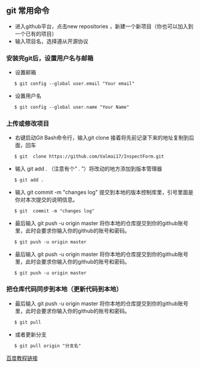 ## git 常用命令
- 进入github平台，点击new repositories ，新建一个新项目（你也可以加入到一个已有的项目）
- 输入项目名，选择遵从开源协议

### 安装完git后，设置用户名与邮箱
- 设置邮箱
```html
   $ git config --global user.email "Your email"
```
- 设置用户名
```html
   $ git config --global user.name "Your Name"
```

### 上传或修改项目
- 右键启动Git Bash命令行，输入git  clone  接着将先前记录下来的地址复制到后面，回车
```html
   $ git  clone https://github.com/Valmai17/InspectForm.git
```
- 输入 git add .    （注意有个“ . ”）将改动的地方添加到版本管理器
```html
   $ git add .
```
- 输入 git  commit -m "changes log"  提交到本地的版本控制库里，引号里面是你对本次提交的说明信息。
```html
   $ git  commit -m "changes log"
```
- 最后输入 git push -u origin master  将你本地的仓库提交到你的github账号里，此时会要求你输入你的github的账号和密码。
```html
   $ git push -u origin master
```

- 最后输入 git push -u origin master  将你本地的仓库提交到你的github账号里，此时会要求你输入你的github的账号和密码。
```html
   $ git push -u origin master
```

### 把仓库代码同步到本地（更新代码到本地）
- 最后输入 git push -u origin master  将你本地的仓库提交到你的github账号里，此时会要求你输入你的github的账号和密码。
```html
   $ git pull
```
- 或者更新分支
```html
   $ git pull origin "分支名"
```

[百度教程链接](https://jingyan.baidu.com/article/f7ff0bfc7181492e27bb1360.html)
